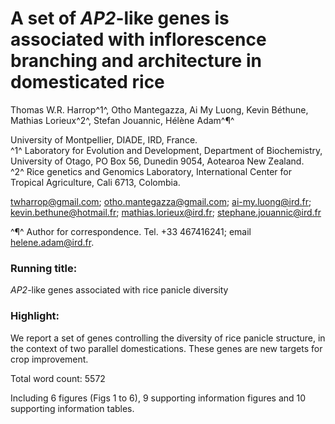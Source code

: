 
# A set of *AP2*-like genes is associated with inflorescence branching and architecture in domesticated rice

Thomas W.R. Harrop^1^, Otho Mantegazza, Ai My Luong, Kevin Béthune, Mathias Lorieux^2^, Stefan Jouannic, Hélène Adam^¶^

University of Montpellier, DIADE, IRD, France.  
^1^ Laboratory for Evolution and Development, Department of Biochemistry, University of Otago, PO Box 56, Dunedin 9054, Aotearoa New Zealand.  
^2^ Rice genetics and Genomics Laboratory, International Center for Tropical Agriculture, Cali 6713, Colombia.

twharrop@gmail.com; otho.mantegazza@gmail.com; ai-my.luong@ird.fr; kevin.bethune@hotmail.fr; mathias.lorieux@ird.fr; stephane.jouannic@ird.fr

^¶^ Author for correspondence. Tel. +33 467416241; email helene.adam@ird.fr.

### Running title:

*AP2*-like genes associated with rice panicle diversity

### Highlight:

We report a set of genes controlling the diversity of rice panicle structure, in the context of two parallel domestications. These genes are new targets for crop improvement.

Total word count: 5572  

Including 6 figures (Figs 1 to 6), 9 supporting information figures and 10 supporting information tables.

